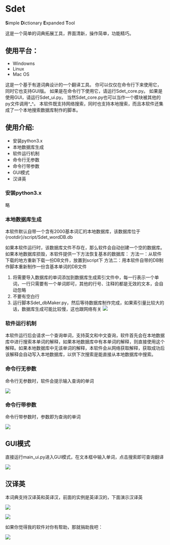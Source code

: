# Sdet 

**S**imple **D**ictionary **E**xpanded **T**ool

这是一个简单的词典拓展工具，界面清新，操作简单，功能精巧。

## 使用平台：
* Windowns
* Linux
* Mac OS

这是一个基于有道词典设计的一个翻译工具。
你可以仅仅在命令行下来使用它，同时它也支持GUI版。
如果是在命令行下使用它，请运行Sdet_core.py。
如果是使用GUI，请运行Sdet_ui.py。
当然Sdet_core.py也可以当作一个模块被其他的py文件调用^_^。
本软件既支持网络搜索，同时也支持本地搜索，而且本软件还集成了一个本地搜索数据库制作的脚本。

## 使用介绍:

* 安装python3.x
* 本地数据库生成
* 软件运行机制
* 命令行无参数
* 命令行带参数
* GUI模式
* 汉译英

### 安装python3.x

略

### 本地数据库生成

本软件默认自带一个含有2000基本词汇的本地数据库，该数据库位于{rootdir}/script/Sdet_wordDB.db

如果本软件运行时，该数据库文件不存在，那么软件会自动创建一个空的数据库。如果本地数据库损毁，本软件提供一下方法恢复基本的数据库：
方法一：从软件下载的地方重新下载一份DB文件，放置到script下
方法二：用本软件自带的DB制作脚本重新制作一份含基本单词的DB文件
1. 将需要导入数据库的单词添加到数据库生成索引文件中，每一行表示一个单词，一行只需要有一个单词即可，其他的行号、注释的都是无效的文本，会自动忽略
2. 不要有空白行
3. 运行脚本Sdet_dbMaker.py，然后等待数据库制作完成，如果索引量比较大的话，数据库生成可能比较慢，这也跟网络有关
![](https://raw.githubusercontent.com/qiuzhiqian/yd_dict/master/doc/1.png)

### 软件运行机制

本软件运行后会请求一个查询单词，支持英文和中文查询，软件首先会在本地数据库中进行搜索本单词的解释，如果本地数据库中有本单词的解释，则直接使用这个解释。如果本地数据库中无该单词的解释，本软件会从网络获取解释，获取成功后该解释会自动写入本地数据库，以供下次搜索是能直接从本地数据库中搜索。

### 命令行无参数

命令行无参数时，软件会提示输入查询的单词

![](https://raw.githubusercontent.com/qiuzhiqian/yd_dict/master/doc/2.png)

### 命令行带参数

命令行带参数时，参数即为查询的单词

![](https://raw.githubusercontent.com/qiuzhiqian/yd_dict/master/doc/3.png)

## GUI模式

直接运行main_ui.py进入GUI模式，在文本框中输入单词，点击搜索即可查询翻译

![](https://raw.githubusercontent.com/qiuzhiqian/yd_dict/master/doc/4.png)

## 汉译英

本词典支持汉译英和英译汉，前面的实例是英译汉的，下面演示汉译英

![](https://raw.githubusercontent.com/qiuzhiqian/yd_dict/master/doc/5.png)

![](https://raw.githubusercontent.com/qiuzhiqian/yd_dict/master/doc/6.png)

如果你觉得我的软件对你有帮助，那就捐助我吧：

![](http://osrkwmsng.bkt.clouddn.com/Alipay.jpg)
